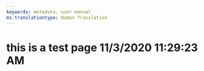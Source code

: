 ```yaml
---
keywords: metadata, user manual
ms.translationtype: Human Translation
---
```

# this is a test page 11/3/2020 11:29:23 AM